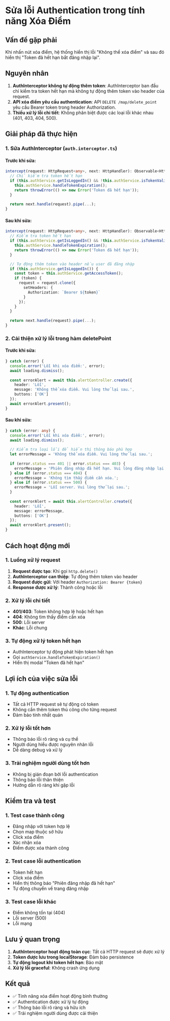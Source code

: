 # Sửa lỗi Authentication trong tính năng Xóa Điểm

## Vấn đề gặp phải
Khi nhấn nút xóa điểm, hệ thống hiển thị lỗi "Không thể xóa điểm" và sau đó hiển thị "Token đã hết hạn bắt đăng nhập lại".

## Nguyên nhân
1. **AuthInterceptor không tự động thêm token**: AuthInterceptor ban đầu chỉ kiểm tra token hết hạn mà không tự động thêm token vào header của request.
2. **API xóa điểm yêu cầu authentication**: API `DELETE /map/delete_point` yêu cầu Bearer token trong header Authorization.
3. **Thiếu xử lý lỗi chi tiết**: Không phân biệt được các loại lỗi khác nhau (401, 403, 404, 500).

## Giải pháp đã thực hiện

### 1. Sửa AuthInterceptor (`auth.interceptor.ts`)

#### Trước khi sửa:
```typescript
intercept(request: HttpRequest<any>, next: HttpHandler): Observable<HttpEvent<any>> {
  // Chỉ kiểm tra token hết hạn
  if (this.authService.getIsLoggedIn() && !this.authService.isTokenValid()) {
    this.authService.handleTokenExpiration();
    return throwError(() => new Error('Token đã hết hạn'));
  }
  
  return next.handle(request).pipe(...);
}
```

#### Sau khi sửa:
```typescript
intercept(request: HttpRequest<any>, next: HttpHandler): Observable<HttpEvent<any>> {
  // Kiểm tra token hết hạn
  if (this.authService.getIsLoggedIn() && !this.authService.isTokenValid()) {
    this.authService.handleTokenExpiration();
    return throwError(() => new Error('Token đã hết hạn'));
  }

  // Tự động thêm token vào header nếu user đã đăng nhập
  if (this.authService.getIsLoggedIn()) {
    const token = this.authService.getAccessToken();
    if (token) {
      request = request.clone({
        setHeaders: {
          Authorization: `Bearer ${token}`
        }
      });
    }
  }
  
  return next.handle(request).pipe(...);
}
```

### 2. Cải thiện xử lý lỗi trong hàm deletePoint

#### Trước khi sửa:
```typescript
} catch (error) {
  console.error('Lỗi khi xóa điểm:', error);
  await loading.dismiss();
  
  const errorAlert = await this.alertController.create({
    header: 'Lỗi',
    message: 'Không thể xóa điểm. Vui lòng thử lại sau.',
    buttons: ['OK']
  });
  await errorAlert.present();
}
```

#### Sau khi sửa:
```typescript
} catch (error: any) {
  console.error('Lỗi khi xóa điểm:', error);
  await loading.dismiss();
  
  // Kiểm tra loại lỗi để hiển thị thông báo phù hợp
  let errorMessage = 'Không thể xóa điểm. Vui lòng thử lại sau.';
  
  if (error.status === 401 || error.status === 403) {
    errorMessage = 'Phiên đăng nhập đã hết hạn. Vui lòng đăng nhập lại.';
  } else if (error.status === 404) {
    errorMessage = 'Không tìm thấy điểm cần xóa.';
  } else if (error.status === 500) {
    errorMessage = 'Lỗi server. Vui lòng thử lại sau.';
  }
  
  const errorAlert = await this.alertController.create({
    header: 'Lỗi',
    message: errorMessage,
    buttons: ['OK']
  });
  await errorAlert.present();
}
```

## Cách hoạt động mới

### 1. Luồng xử lý request
1. **Request được tạo**: Khi gọi `http.delete()`
2. **AuthInterceptor can thiệp**: Tự động thêm token vào header
3. **Request được gửi**: Với header `Authorization: Bearer {token}`
4. **Response được xử lý**: Thành công hoặc lỗi

### 2. Xử lý lỗi chi tiết
- **401/403**: Token không hợp lệ hoặc hết hạn
- **404**: Không tìm thấy điểm cần xóa
- **500**: Lỗi server
- **Khác**: Lỗi chung

### 3. Tự động xử lý token hết hạn
- AuthInterceptor tự động phát hiện token hết hạn
- Gọi `authService.handleTokenExpiration()`
- Hiển thị modal "Token đã hết hạn"

## Lợi ích của việc sửa lỗi

### 1. Tự động authentication
- Tất cả HTTP request sẽ tự động có token
- Không cần thêm token thủ công cho từng request
- Đảm bảo tính nhất quán

### 2. Xử lý lỗi tốt hơn
- Thông báo lỗi rõ ràng và cụ thể
- Người dùng hiểu được nguyên nhân lỗi
- Dễ dàng debug và xử lý

### 3. Trải nghiệm người dùng tốt hơn
- Không bị gián đoạn bởi lỗi authentication
- Thông báo lỗi thân thiện
- Hướng dẫn rõ ràng khi gặp lỗi

## Kiểm tra và test

### 1. Test case thành công
- Đăng nhập với token hợp lệ
- Chọn map thuộc sở hữu
- Click xóa điểm
- Xác nhận xóa
- Điểm được xóa thành công

### 2. Test case lỗi authentication
- Token hết hạn
- Click xóa điểm
- Hiển thị thông báo "Phiên đăng nhập đã hết hạn"
- Tự động chuyển về trang đăng nhập

### 3. Test case lỗi khác
- Điểm không tồn tại (404)
- Lỗi server (500)
- Lỗi mạng

## Lưu ý quan trọng

1. **AuthInterceptor hoạt động toàn cục**: Tất cả HTTP request sẽ được xử lý
2. **Token được lưu trong localStorage**: Đảm bảo persistence
3. **Tự động logout khi token hết hạn**: Bảo mật
4. **Xử lý lỗi graceful**: Không crash ứng dụng

## Kết quả
- ✅ Tính năng xóa điểm hoạt động bình thường
- ✅ Authentication được xử lý tự động
- ✅ Thông báo lỗi rõ ràng và hữu ích
- ✅ Trải nghiệm người dùng được cải thiện 
